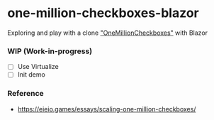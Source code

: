 # one-million-checkboxes-blazor
Exploring and play with a clone ["OneMillionCheckboxes"](https://onemillioncheckboxes.com/) with Blazor

### WIP (Work-in-progress)
 - [ ] Use Virtualize<TItem>
 - [ ] Init demo

### Reference
 - https://eieio.games/essays/scaling-one-million-checkboxes/
